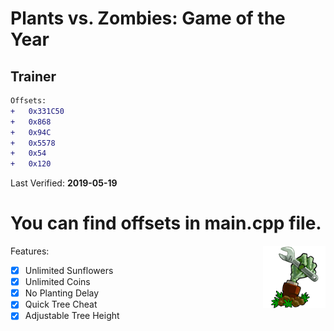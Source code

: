 # Plants vs. Zombies: Game of the Year
## Trainer
  
```diff
Offsets:
+   0x331C50
+   0x868
+   0x94C
+   0x5578
+   0x54
+   0x120
```
Last Verified: **2019-05-19**

# You can find offsets in main.cpp file.
<img align="right" width="100" height="100" src="img/logo.png">

Features:
- [x] Unlimited Sunflowers
- [x] Unlimited Coins
- [x] No Planting Delay
- [x] Quick Tree Cheat
- [x] Adjustable Tree Height
